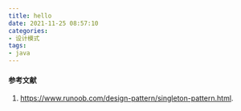 ```yaml
---
title: hello
date: 2021-11-25 08:57:10
categories:
- 设计模式
tags:
- java
---
```


#### 参考文献

1. <https://www.runoob.com/design-pattern/singleton-pattern.html>.
